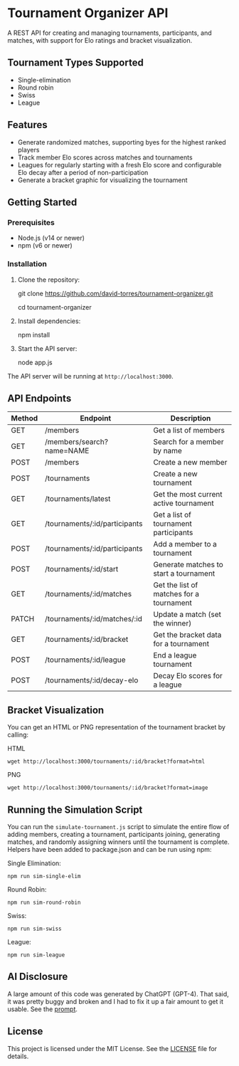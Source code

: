 # Tournament Organizer API

A REST API for creating and managing tournaments, participants, and matches, with support for Elo ratings and bracket visualization.

## Tournament Types Supported
- Single-elimination
- Round robin
- Swiss
- League

## Features

- Generate randomized matches, supporting byes for the highest ranked players
- Track member Elo scores across matches and tournaments
- Leagues for regularly starting with a fresh Elo score and configurable Elo decay after a period of non-participation
- Generate a bracket graphic for visualizing the tournament

## Getting Started

### Prerequisites

- Node.js (v14 or newer)
- npm (v6 or newer)

### Installation

1. Clone the repository:

    git clone https://github.com/david-torres/tournament-organizer.git

    cd tournament-organizer

2. Install dependencies:

    npm install

3. Start the API server:

    node app.js


The API server will be running at `http://localhost:3000`.

## API Endpoints

| Method | Endpoint                               | Description                                        |
|--------|----------------------------------------|----------------------------------------------------|
| GET    | /members                               | Get a list of members                              |
| GET    | /members/search?name=NAME              | Search for a member by name                        |
| POST   | /members                               | Create a new member                                |
| POST   | /tournaments                           | Create a new tournament                            |
| GET    | /tournaments/latest                    | Get the most current active tournament             |
| GET    | /tournaments/:id/participants          | Get a list of tournament participants              |
| POST   | /tournaments/:id/participants          | Add a member to a tournament                       |
| POST   | /tournaments/:id/start                 | Generate matches to start a tournament             |
| GET    | /tournaments/:id/matches               | Get the list of matches for a tournament           |
| PATCH  | /tournaments/:id/matches/:id           | Update a match (set the winner)                    |
| GET    | /tournaments/:id/bracket               | Get the bracket data for a tournament              |
| POST   | /tournaments/:id/league                | End a league tournament                            |
| POST   | /tournaments/:id/decay-elo             | Decay Elo scores for a league                      |

## Bracket Visualization

You can get an HTML or PNG representation of the tournament bracket by calling:

HTML

    wget http://localhost:3000/tournaments/:id/bracket?format=html

PNG

    wget http://localhost:3000/tournaments/:id/bracket?format=image

## Running the Simulation Script

You can run the `simulate-tournament.js` script to simulate the entire flow of adding members, creating a tournament, participants joining, generating matches, and randomly assigning winners until the tournament is complete. Helpers have been added to package.json and can be run using npm:

Single Elimination:

    npm run sim-single-elim

Round Robin:

    npm run sim-round-robin

Swiss:

    npm run sim-swiss

League:

    npm run sim-league

## AI Disclosure

A large amount of this code was generated by ChatGPT (GPT-4). That said, it was pretty buggy and broken and I had to fix it up a fair amount to get it usable. See the [prompt](gpt-prompt.txt).

## License

This project is licensed under the MIT License. See the [LICENSE](LICENSE) file for details.
